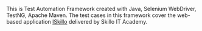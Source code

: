 This is Test Automation Framework created with Java, Selenium WebDriver, TestNG, Apache Maven. The test cases in this framework cover the web-based application [ISkillo](http://training.skillo-bg.com:4200/) delivered by Skillo IT Academy.
